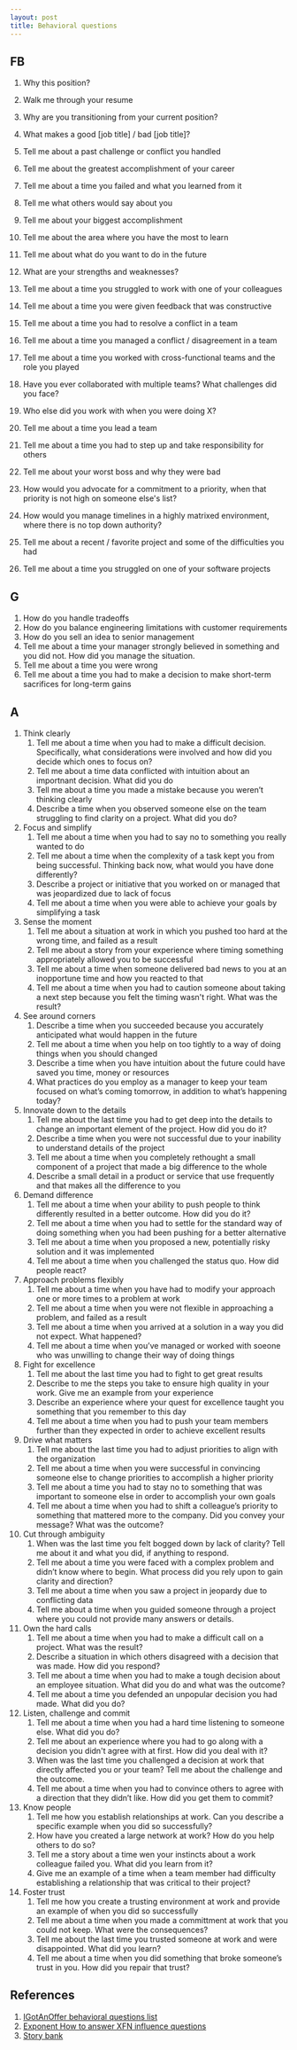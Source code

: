 ```yaml
---
layout: post
title: Behavioral questions
---
```


## FB

1. Why this position?
2. Walk me through your resume
3. Why are you transitioning from your current position?
4. What makes a good [job title] / bad [job title]?

5. Tell me about a past challenge or conflict you handled
6. Tell me about the greatest accomplishment of your career
7. Tell me about a time you failed and what you learned from it
8. Tell me what others would say about you
9. Tell me about your biggest accomplishment
10. Tell me about the area where you have the most to learn
11. Tell me about what do you want to do in the future
12. What are your strengths and weaknesses?
   
1. Tell me about a time you struggled to work with one of your colleagues
2. Tell me about a time you were given feedback that was constructive
3. Tell me about a time you had to resolve a conflict in a team
4. Tell me about a time you managed a conflict / disagreement in a team
5. Tell me about a time you worked with cross-functional teams and the role you played
6. Have you ever collaborated with multiple teams? What challenges did you face?
7. Who else did you work with when you were doing X?

1. Tell me about a time you lead a team
2. Tell me about a time you had to step up and take responsibility for others
3. Tell me about your worst boss and why they were bad
4. How would you advocate for a commitment to a priority, when that priority is not high on someone else's list?
5. How would you manage timelines in a highly matrixed environment, where there is no top down authority?

1. Tell me about a recent / favorite project and some of the difficulties you had
2. Tell me about a time you struggled on one of your software projects

## G

1. How do you handle tradeoffs
2. How do you balance engineering limitations with customer requirements
3. How do you sell an idea to senior management
4. Tell me about a time your manager strongly believed in something and you did not. How did you manage the situation.
5. Tell me about a time you were wrong
6. Tell me about a time you had to make a decision to make short-term sacrifices for long-term gains

## A

1. Think clearly
   1. Tell me about a time when you had to make a difficult decision. Specifically, what considerations were involved and how did you decide which ones to focus on?
   2. Tell me about a time data conflicted with intuition about an importnant decision. What did you do
   3. Tell me about a time you made a mistake because you weren’t thinking clearly
   4. Describe a time when you observed someone else on the team struggling to find clarity on a project. What did you do?
2. Focus and simplify
   1. Tell me about a time when you had to say no to something you really wanted to do
   2. Tell me about a time when the complexity of a task kept you from being successful. Thinking back now, what would you have done differently?
   3. Describe a project or initiative that you worked on or managed that was jeopardized due to lack of focus
   4. Tell me about a time when you were able to achieve your goals by simplifying a task
3. Sense the moment
    1. Tell me about a situation at work in which you pushed too hard at the wrong time, and failed as a result
    2. Tell me about a story from your experience where timing something appropriately allowed you to be successful
    3. Tell me about a time when someone delivered bad news to you at an inopportune time and how you reacted to that
    4. Tell me about a time when you had to caution someone about taking a next step because you felt the timing wasn't right. What was the result?
4.  See around corners
    1.  Describe a time when you succeeded because you accurately anticipated what would happen in the future
    2.  Tell me about a time when you help on too tightly to a way of doing things when you should changed
    3.  Describe a time when you have intuition about the future could have saved you time, money or resources
    4.  What practices do you employ as a manager to keep your team focused on what’s coming tomorrow, in addition to what’s happening today?
5.  Innovate down to the details
    1.  Tell me about the last time you had to get deep into the details to change an important element of the project. How did you do it?
    2.  Describe a time when you were not successful due to your inability to understand details of the project
    3.  Tell me about a time when you completely rethought a small component of a project that made a big difference to the whole
    4.  Describe a small detail in a product or service that use frequently and that makes all the difference to you
6.  Demand difference
    1.  Tell me about a time when your ability to push people to think differently resulted in a better outcome. How did you do it?
    2.  Tell me about a time when you had to settle for the standard way of doing something when you had been pushing for a better alternative
    3.  Tell me about a time when you proposed a new, potentially risky solution and it was implemented
    4.  Tell me about a time when you challenged the status quo. How did people react?
7.  Approach problems flexibly
    1.  Tell me about a time when you have had to modify your approach one or more times to a problem at work
    2.  Tell me about a time when you were not flexible in approaching a problem, and failed as a result
    3.  Tell me about a time when you arrived at a solution in a way you did not expect. What happened?
    4.  Tell me about a time when you’ve managed or worked with soeone who was unwilling to change their way of doing things
8.  Fight for excellence
    1.  Tell me about the last time you had to fight to get great results
    2.  Describe to me the steps you take to ensure high quality in your work. Give me an example from your experience
    3.  Describe an experience where your quest for excellence taught you something that you remember to this day
    4.  Tell me about a time when you had to push your team members further than they expected in order to achieve excellent results
9.  Drive what matters
    1.  Tell me about the last time you had to adjust priorities to align with the organization
    2.  Tell me about a time when you were successful in convincing someone else to change priorities to accomplish a higher priority
    3.  Tell me about a time you had to stay no to something that was important to someone else in order to accomplish your own goals
    4.  Tell me about a time when you had to shift a colleague’s priority to something that mattered more to the company. Did you convey your message? What was the outcome?
10. Cut through ambiguity
    1.  When was the last time you felt bogged down by lack of clarity? Tell me about it and what you did, if anything to respond.
    2.  Tell me about a time you were faced with a complex problem and didn’t know where to begin. What process did you rely upon to gain clarity and direction?
    3.  Tell me about a time when you saw a project in jeopardy due to conflicting data
    4.  Tell me about a time when you guided someone through a project where you could not provide many answers or details.
11. Own the hard calls
    1.  Tell me about a time when you had to make a difficult call on a project. What was the result?
    2.  Describe a situation in which others disagreed with a decision that was made. How did you respond?
    3.  Tell me about a time when you had to make a tough decision about an employee situation. What did you do and what was the outcome?
    4.  Tell me about a time you defended an unpopular decision you had made. What did you do?
12. Listen, challenge and commit
    1.  Tell me about a time when you had a hard time listening to someone else. What did you do?
    2.  Tell me about an experience where you had to go along with a decision you didn't agree with at first. How did you deal with it?
    3.  When was the last time you challenged a decision at work that directly affected you or your team? Tell me about the challenge and the outcome.
    4.  Tell me about a time when you had to convince others to agree with a direction that they didn’t like. How did you get them to commit?
13. Know people
    1.  Tell me how you establish relationships at work. Can you describe a specific example when you did so successfully?
    2.  How have you created a large network at work? How do you help others to do so?
    3.  Tell me a story about a time wen your instincts about a work colleague failed you. What did you learn from it?
    4.  Give me an example of a time when a team member had difficulty establishing a relationship that was critical to their project?
14. Foster trust
    1.  Tell me how you create a trusting environment at work and provide an example of when you did so successfully
    2.  Tell me about a time when you made a committment at work that you could not keep. What were the consequences?
    3.  Tell me about the last time you trusted someone at work and were disappointed. What did you learn?
    4.  Tell me about a time when you did something that broke someone’s trust in you. How did you repair that trust?
    

## References

1. [IGotAnOffer behavioral questions list](https://igotanoffer.com/blogs/product-manager/behavioral-interview-questions-tech-companies)
2. [Exponent How to answer XFN influence questions](https://www.tryexponent.com/courses/cross-functional-pmm/how-to-answer-cross-functional)
3. [Story bank](https://www.tryexponent.com/courses/behavioral/behavioral-interviews-creating-story-bank)